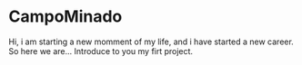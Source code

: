 # CampoMinado

Hi, i am starting a new momment of my life, and i have started a new career. So here we are... Introduce to you my firt project.
